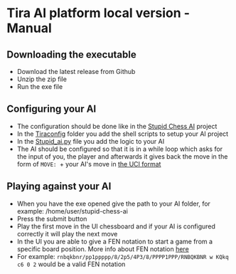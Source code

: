 # Tira AI platform local version - Manual

## Downloading the executable

- Download the latest release from Github
- Unzip the zip file
- Run the exe file

## Configuring your AI

- The configuration should be done like in the [Stupid Chess AI](https://github.com/game-ai-platform-team/stupid-chess-ai/) project
- In the [Tiraconfig](https://github.com/game-ai-platform-team/stupid-chess-ai/tree/main/tiraconfig) folder you add the shell scripts to setup your AI project
- In the [Stupid_ai.py](https://github.com/game-ai-platform-team/stupid-chess-ai/blob/main/src/stupid_ai.py) file you add the logic to your AI
- The AI should be configured so that it is in a while loop which asks for the input of you, the player and afterwards it gives back the move in the form of `MOVE: `+ your AI's move in [the UCI format](https://en.wikipedia.org/wiki/Universal_Chess_Interface)

## Playing against your AI

- When you have the exe opened give the path to your AI folder, for example: /home/user/stupid-chess-ai
- Press the submit button
- Play the first move in the UI chessboard and if your AI is configured correctly it will play the next move
- In the UI you are able to give a FEN notation to start a game from a specific board position. More info about FEN notation [here](https://en.wikipedia.org/wiki/Forsyth%E2%80%93Edwards_Notation)
- For example: `rnbqkbnr/pp1ppppp/8/2p5/4P3/8/PPPP1PPP/RNBQKBNR w KQkq c6 0 2` would be a valid FEN notation
